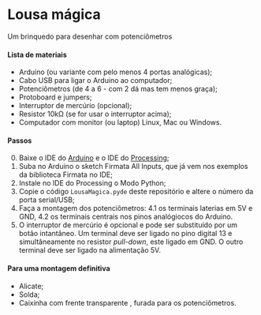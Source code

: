 # Lousa mágica

Um brinquedo para desenhar com potenciômetros

#### Lista de materiais

* Arduino (ou variante com pelo menos 4 portas analógicas);
* Cabo USB para ligar o Arduino ao computador;
* Potenciômetros (de 4 a 6 - com 2 dá mas tem menos graça);
* Protoboard e jumpers;
* Interruptor de mercúrio (opcional);
* Resistor 10kΩ (se for usar o interruptor acima);
* Computador com monitor (ou laptop) Linux, Mac ou Windows.

#### Passos
0. Baixe o IDE do [Arduino](http://arduino.cc) e o IDE do [Processing](http://processing.org);
1. Suba no Arduino o sketch Firmata All Inputs, que já vem nos exemplos da biblioteca Firmata no IDE;
2. Instale no IDE do Processing o Modo Python;
3. Copie o código `LousaMagica.pyde` deste repositório e altere o número da porta serial/USB;
4. Faça a montagem dos potenciômetros:
 4.1 os terminais laterias em 5V e GND,
 4.2 os terminais centrais nos pinos analógiocos do Arduino.
5. O interruptor de mercúrio é opcional e pode ser substituído por um botão intantâneo. Um terminal deve ser ligado no pino digital 13 e simultâneamente no resistor *pull-down*, este ligado em GND. O outro terminal deve ser ligado na alimentação 5V. 

#### Para uma montagem definitiva
* Alicate;
* Solda;
* Caixinha com frente transparente , furada para os potenciômetros.
